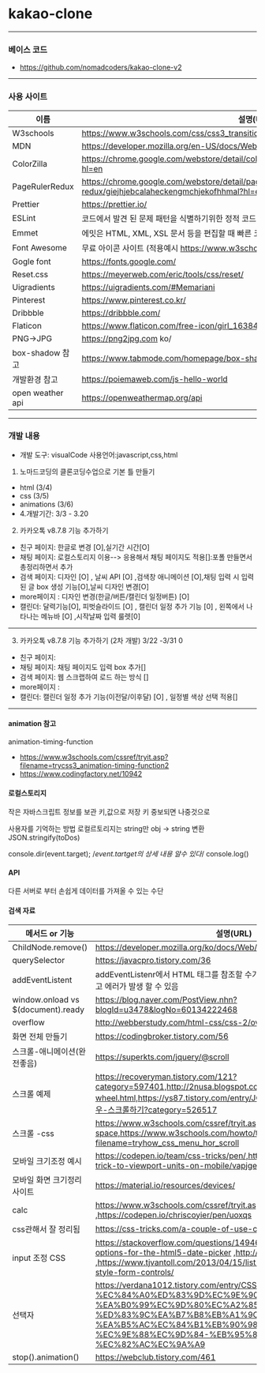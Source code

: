 # kakao-clone

---

### 베이스 코드

-   https://github.com/nomadcoders/kakao-clone-v2

---

### 사용 사이트

| 이름             | 설명(URL)                                                                                         |
| ---------------- | ------------------------------------------------------------------------------------------------- |
| W3schools        | https://www.w3schools.com/css/css3_transitions.asp                                                |
| MDN              | https://developer.mozilla.org/en-US/docs/Web/CSS/transform-function/translateY                    |
| ColorZilla       | https://chrome.google.com/webstore/detail/colorzilla/bhlhnicpbhignbdhedgjhgdocnmhomnp?hl=en       |
| PageRulerRedux   | https://chrome.google.com/webstore/detail/page-ruler-redux/giejhjebcalaheckengmchjekofhhmal?hl=en |
| Prettier         | https://prettier.io/                                                                              |
| ESLint           | 코드에서 발견 된 문제 패턴을 식별하기위한 정적 코드 분석 도구                                     |
| Emmet            | 에밋은 HTML, XML, XSL 문서 등을 편집할 때 빠른 코딩을 위해 사용하는 플러그인이다.                 |
| Font Awesome     | 무료 아이콘 사이트 (적용예시 https://www.w3schools.com/icons/fontawesome5_intro.asp )             |
| Gogle font       | https://fonts.google.com/                                                                         |
| Reset.css        | https://meyerweb.com/eric/tools/css/reset/​                                                       |
| Uigradients      | https://uigradients.com/#Memariani                                                                |
| Pinterest        | https://www.pinterest.co.kr/                                                                      |
| Dribbble         | https://dribbble.com/                                                                             |
| Flaticon         | https://www.flaticon.com/free-icon/girl_163847?term=profile&page=1&position=57                    |
| PNG->JPG         | https://png2jpg.com ko/                                                                           |
| box-shadow 참고  | https://www.tabmode.com/homepage/box-shadow.html                                                  |
| 개발환경 참고    | https://poiemaweb.com/js-hello-world                                                              |
| open weather api | https://openweathermap.org/api                                                                    |

---

### 개발 내용

-   개발 도구: visualCode
    사용언어:javascript,css,html

1. 노마드코딩의 클론코딩수업으로 기본 틀 만들기

-   html (3/4)
-   css (3/5)
-   animations (3/6)
-   4.개발기간: 3/3 - 3.20

2. 카카오톡 v8.7.8 기능 추가하기

-   친구 페이지: 한글로 변경 [O],실기간 시간[O]
-   채팅 페이지: 로컬스토리지 이용--> 응용해서 채팅 페이지도 적용[]:포폴 만들면서 총정리하면서 추가
-   검색 페이지: 디자인 [O] , 날씨 API [O] ,검색창 애니메이션 [O],채팅 입력 시 입력된 글 box 생성 기능[O],날씨 디자인 변경[O]
-   more페이지 : 디자인 변경(한글/버튼/캘린더 일정버튼) [O]
-   캘린더: 달력기능[O], 피벗슬라이드 [O] , 캘린더 일정 추가 기능 [0] , 왼쪽에서 나타나는 메뉴바 [O] ,시작날짜 입력 룰렛[0]

---

3. 카카오톡 v8.7.8 기능 추가하기 (2차 개발) 3/22 -3/31
   0

-   친구 페이지:
-   채팅 페이지: 채팅 페이지도 입력 box 추가[]
-   검색 페이지: 웹 스크랩하여 로드 하는 방식 []
-   more페이지 :
-   캘린더: 캘린더 일정 추가 기능(이전달/이후달) [O] , 일정별 색상 선택 적용[]

---

#### animation 참고

animation-timing-function

-   https://www.w3schools.com/cssref/tryit.asp?filename=trycss3_animation-timing-function2
-   https://www.codingfactory.net/10942

#### 로컬스토리지

작은 자바스크립트 정보를 보관
키,값으로 저장
키 중보되면 나중것으로

사용자를 기억하는 방법
로컬르토리지는 string만
obj -> string 변환
JSON.stringify(toDos)

console.dir(event.target); /_event.tartget의 상세 내용 알수 있다_/
console.log()

#### API

다른 서버로 부터 손쉽게 데이터를 가져올 수 있는 수단

#### 검색 자료

| 메서드 or 기능                      | 설명(URL)                                                                                                                                                                                                                                       |
| ----------------------------------- | ----------------------------------------------------------------------------------------------------------------------------------------------------------------------------------------------------------------------------------------------- |
| ChildNode.remove()                  | https://developer.mozilla.org/ko/docs/Web/API/ChildNode/remove                                                                                                                                                                                  |
| querySelector                       | https://javacpro.tistory.com/36                                                                                                                                                                                                                 |
| addEventListent                     | addEventListenr에서 HTML 태그를 참조할 수가 없었기 때문에 null을 참조하게 됐고 에러가 발생 할 수 있음                                                                                                                                           |
| window.onload vs \$(document).ready | https://blog.naver.com/PostView.nhn?blogId=u3478&logNo=60134222468                                                                                                                                                                              |
| overflow                            | http://webberstudy.com/html-css/css-2/overflow-float-clear/                                                                                                                                                                                     |
| 화면 전체 만들기                    | https://codingbroker.tistory.com/56                                                                                                                                                                                                             |
| 스크롤-애니메이션(완전좋음)         | https://superkts.com/jquery/@scroll                                                                                                                                                                                                             |
| 스크롤 예제                         | https://recoveryman.tistory.com/121?category=597401,http://2nusa.blogspot.com/2016/10/jquery-mouse-wheel.html,https://ys87.tistory.com/entry/JQuery-마우스휠을-이용하여-좌우-스크롤하기?category=526517                                         |
| 스크롤 -css                         | https://www.w3schools.com/cssref/tryit.asp?filename=trycss_text_white-space,https://www.w3schools.com/howto/tryit.asp?filename=tryhow_css_menu_hor_scroll                                                                                       |
| 모바일 크기조정 예시                | https://codepen.io/team/css-tricks/pen/,https://css-tricks.com/the-trick-to-viewport-units-on-mobile/vapjge                                                                                                                                     |
| 모바일 화면 크기정리 사이트         | https://material.io/resources/devices/                                                                                                                                                                                                          |
| calc                                | https://www.w3schools.com/cssref/tryit.asp?filename=trycss_func_calc ,https://codepen.io/chriscoyier/pen/uoxqs                                                                                                                                  |
| css관해서 잘 정리됨                 | https://css-tricks.com/a-couple-of-use-cases-for-calc/                                                                                                                                                                                          |  |  | https://css-tricks.com/the-trick-to-viewport-units-on-mobile/ |
| input 조정 CSS                      | https://stackoverflow.com/questions/14946091/are-there-any-style-options-for-the-html5-date-picker ,http://jsfiddle.net/plan/V2Q58/ ,https://www.tjvantoll.com/2013/04/15/list-of-pseudo-elements-to-style-form-controls/                       |
| 선택자                              | https://verdana1012.tistory.com/entry/CSS3-nthchildn-%EC%84%A0%ED%83%9D%EC%9E%90-%EA%B0%99%EC%9D%80%EC%A2%85%EB%A5%98%EC%9D%98-%ED%83%9C%EA%B7%B8%EB%A1%9C-%EA%B5%AC%EC%84%B1%EB%90%98%EC%96%B4-%EC%9E%88%EC%9D%84-%EB%95%8C-%EC%82%AC%EC%9A%A9 |
| stop().animation()                  | https://webclub.tistory.com/461                                                                                                                                                                                                                 |

